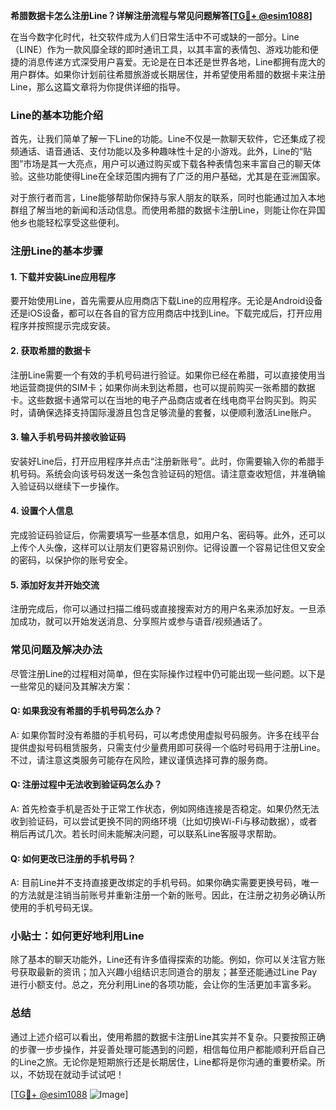 **希腊数据卡怎么注册Line？详解注册流程与常见问题解答[[TG💪+ @esim1088](https://t.me/s/esim1088)]**

在当今数字化时代，社交软件成为人们日常生活中不可或缺的一部分。Line（LINE）作为一款风靡全球的即时通讯工具，以其丰富的表情包、游戏功能和便捷的消息传递方式深受用户喜爱。无论是在日本还是世界各地，Line都拥有庞大的用户群体。如果你计划前往希腊旅游或长期居住，并希望使用希腊的数据卡来注册Line，那么这篇文章将为你提供详细的指导。

### Line的基本功能介绍

首先，让我们简单了解一下Line的功能。Line不仅是一款聊天软件，它还集成了视频通话、语音通话、支付功能以及多种趣味性十足的小游戏。此外，Line的“贴图”市场是其一大亮点，用户可以通过购买或下载各种表情包来丰富自己的聊天体验。这些功能使得Line在全球范围内拥有了广泛的用户基础，尤其是在亚洲国家。

对于旅行者而言，Line能够帮助你保持与家人朋友的联系，同时也能通过加入本地群组了解当地的新闻和活动信息。而使用希腊的数据卡注册Line，则能让你在异国他乡也能轻松享受这些便利。

### 注册Line的基本步骤

#### 1. 下载并安装Line应用程序

要开始使用Line，首先需要从应用商店下载Line的应用程序。无论是Android设备还是iOS设备，都可以在各自的官方应用商店中找到Line。下载完成后，打开应用程序并按照提示完成安装。

#### 2. 获取希腊的数据卡

注册Line需要一个有效的手机号码进行验证。如果你已经在希腊，可以直接使用当地运营商提供的SIM卡；如果你尚未到达希腊，也可以提前购买一张希腊的数据卡。这些数据卡通常可以在当地的电子产品商店或者在线电商平台购买到。购买时，请确保选择支持国际漫游且包含足够流量的套餐，以便顺利激活Line账户。

#### 3. 输入手机号码并接收验证码

安装好Line后，打开应用程序并点击“注册新账号”。此时，你需要输入你的希腊手机号码。系统会向该号码发送一条包含验证码的短信。请注意查收短信，并准确输入验证码以继续下一步操作。

#### 4. 设置个人信息

完成验证码验证后，你需要填写一些基本信息，如用户名、密码等。此外，还可以上传个人头像，这样可以让朋友们更容易识别你。记得设置一个容易记住但又安全的密码，以保护你的账号安全。

#### 5. 添加好友并开始交流

注册完成后，你可以通过扫描二维码或直接搜索对方的用户名来添加好友。一旦添加成功，就可以开始发送消息、分享照片或参与语音/视频通话了。

### 常见问题及解决办法

尽管注册Line的过程相对简单，但在实际操作过程中仍可能出现一些问题。以下是一些常见的疑问及其解决方案：

#### Q: 如果我没有希腊的手机号码怎么办？
A: 如果你暂时没有希腊的手机号码，可以考虑使用虚拟号码服务。许多在线平台提供虚拟号码租赁服务，只需支付少量费用即可获得一个临时号码用于注册Line。不过，请注意这类服务可能存在风险，建议谨慎选择可靠的服务商。

#### Q: 注册过程中无法收到验证码怎么办？
A: 首先检查手机是否处于正常工作状态，例如网络连接是否稳定。如果仍然无法收到验证码，可以尝试更换不同的网络环境（比如切换Wi-Fi与移动数据），或者稍后再试几次。若长时间未能解决问题，可以联系Line客服寻求帮助。

#### Q: 如何更改已注册的手机号码？
A: 目前Line并不支持直接更改绑定的手机号码。如果你确实需要更换号码，唯一的方法就是注销当前账号并重新注册一个新的账号。因此，在注册之初务必确认所使用的手机号码无误。

### 小贴士：如何更好地利用Line

除了基本的聊天功能外，Line还有许多值得探索的功能。例如，你可以关注官方账号获取最新的资讯；加入兴趣小组结识志同道合的朋友；甚至还能通过Line Pay进行小额支付。总之，充分利用Line的各项功能，会让你的生活更加丰富多彩。

### 总结

通过上述介绍可以看出，使用希腊的数据卡注册Line其实并不复杂。只要按照正确的步骤一步步操作，并妥善处理可能遇到的问题，相信每位用户都能顺利开启自己的Line之旅。无论你是短期旅行还是长期居住，Line都将是你沟通的重要桥梁。所以，不妨现在就动手试试吧！

[[TG💪+ @esim1088](https://t.me/s/esim1088) ![Image](https://i.postimg.cc/4NQfJmqS/Snipaste-2025-05-13-00-14-12.png)]